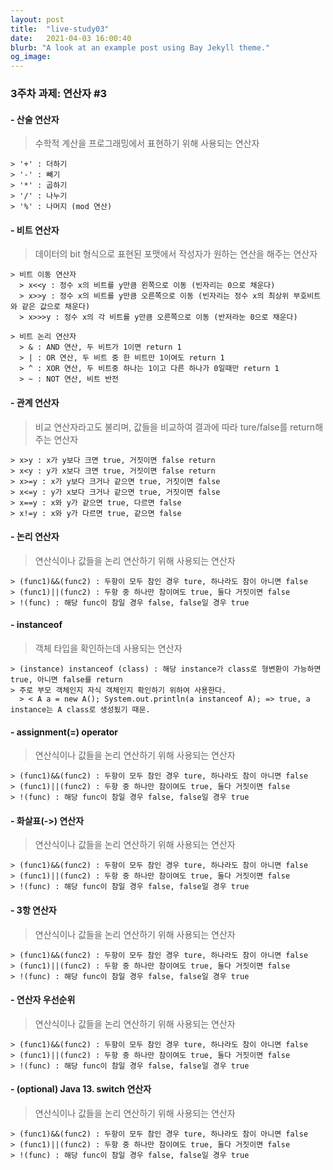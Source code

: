 ```yaml
---
layout: post
title:  "live-study03"
date:   2021-04-03 16:00:40
blurb: "A look at an example post using Bay Jekyll theme."
og_image:
---
```


### 3주차 과제: 연산자  #3

#### - 산술 연산자

> 수학적 계산을 프로그래밍에서 표현하기 위해 사용되는 연산자
  
    > '+' : 더하기
    > '-' : 빼기
    > '*' : 곱하기
    > '/' : 나누기
    > '%' : 나머지 (mod 연산)

#### - 비트 연산자

> 데이터의 bit 형식으로 표현된 포맷에서 작성자가 원하는 연산을 해주는 연산자

    > 비트 이동 연산자
      > x<<y : 정수 x의 비트를 y만큼 왼쪽으로 이동 (빈자리는 0으로 채운다)
      > x>>y : 정수 x의 비트를 y만큼 오른쪽으로 이동 (빈자리는 정수 x의 최상위 부호비트와 같은 값으로 채운다)
      > x>>>y : 정수 x의 각 비트를 y만큼 오른쪽으로 이동 (반저라눈 0으로 채운다)

    > 비트 논리 연산자
      > & : AND 연산, 두 비트가 1이면 return 1 
      > | : OR 연산, 두 비트 중 한 비트만 1이여도 return 1
      > ^ : XOR 연산, 두 비트중 하나는 1이고 다른 하나가 0일때만 return 1
      > ~ : NOT 연산, 비트 반전

#### - 관계 연산자

> 비교 연산자라고도 불리며, 값들을 비교하여 결과에 따라 ture/false를 return해주는 연산자

    > x>y : x가 y보다 크면 true, 거짓이면 false return
    > x<y : y가 x보다 크면 true, 거짓이면 false return
    > x>=y : x가 y보다 크거나 같으면 true, 거짓이면 false
    > x<=y : y가 x보다 크거나 같으면 true, 거짓이면 false
    > x==y : x와 y가 같으면 true, 다르면 false
    > x!=y : x와 y가 다르면 true, 같으면 false

#### - 논리 연산자

> 연산식이나 값들을 논리 연산하기 위해 사용되는 연산자

    > (func1)&&(func2) : 두항이 모두 참인 경우 ture, 하나라도 참이 아니면 false
    > (func1)||(func2) : 두항 중 하나만 참이여도 true, 둘다 거짓이면 false
    > !(func) : 해당 func이 참일 경우 false, false일 경우 true

#### - instanceof

> 객체 타입을 확인하는데 사용되는 연산자

    > (instance) instanceof (class) : 해당 instance가 class로 형변환이 가능하면 true, 아니면 false를 return
    > 주로 부모 객체인지 자식 객체인지 확인하기 위하여 사용한다.
      > < A a = new A(); System.out.println(a instanceof A); => true, a instance는 A class로 생성됬기 때문.

#### - assignment(=) operator

> 연산식이나 값들을 논리 연산하기 위해 사용되는 연산자

    > (func1)&&(func2) : 두항이 모두 참인 경우 ture, 하나라도 참이 아니면 false
    > (func1)||(func2) : 두항 중 하나만 참이여도 true, 둘다 거짓이면 false
    > !(func) : 해당 func이 참일 경우 false, false일 경우 true
    
#### - 화살표(->) 연산자

> 연산식이나 값들을 논리 연산하기 위해 사용되는 연산자

    > (func1)&&(func2) : 두항이 모두 참인 경우 ture, 하나라도 참이 아니면 false
    > (func1)||(func2) : 두항 중 하나만 참이여도 true, 둘다 거짓이면 false
    > !(func) : 해당 func이 참일 경우 false, false일 경우 true
    
    
#### - 3항 연산자

> 연산식이나 값들을 논리 연산하기 위해 사용되는 연산자

    > (func1)&&(func2) : 두항이 모두 참인 경우 ture, 하나라도 참이 아니면 false
    > (func1)||(func2) : 두항 중 하나만 참이여도 true, 둘다 거짓이면 false
    > !(func) : 해당 func이 참일 경우 false, false일 경우 true
    
    
#### - 연산자 우선순위

> 연산식이나 값들을 논리 연산하기 위해 사용되는 연산자

    > (func1)&&(func2) : 두항이 모두 참인 경우 ture, 하나라도 참이 아니면 false
    > (func1)||(func2) : 두항 중 하나만 참이여도 true, 둘다 거짓이면 false
    > !(func) : 해당 func이 참일 경우 false, false일 경우 true

#### - (optional) Java 13. switch 연산자

> 연산식이나 값들을 논리 연산하기 위해 사용되는 연산자

    > (func1)&&(func2) : 두항이 모두 참인 경우 ture, 하나라도 참이 아니면 false
    > (func1)||(func2) : 두항 중 하나만 참이여도 true, 둘다 거짓이면 false
    > !(func) : 해당 func이 참일 경우 false, false일 경우 true
